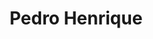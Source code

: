 ---
title: Pedro Henrique
artigo: o
picture: /images/p/pedrohenrique.jpg
background: /images/fundos/circles01.jpg
style: style-verde2
description: Significado do nome Pedro Henrique
full-description:  Este é um nome forte, expressivo e elegante. Não é a toa que figura entre os queridinhos do momento.  A junção de Pedro, que significa “forte como pedra, e de Henrique que é “príncipe da casa”, resulta em um nome carregado de simbolismo e sugere o significado de “senhor da casa forte”. De forma mais prática, se refere a pessoas fortes, determinadas, inteligentes e muito independentes. Legal, não é mesmo?
---